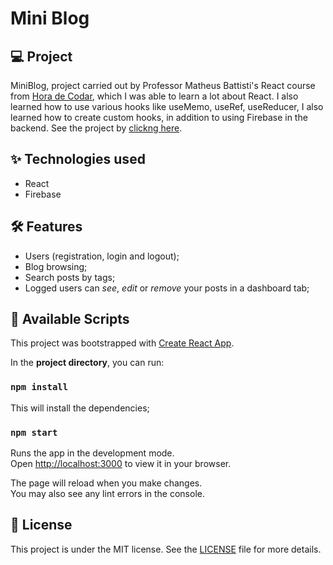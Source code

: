 # Mini Blog

## 💻 Project
MiniBlog, project carried out by Professor Matheus Battisti's React course from [Hora de Codar](https://www.horadecodar.com.br/), which I was able to learn a lot about React. I also learned how to use various hooks like useMemo, useRef, useReducer, I also learned how to create custom hooks, in addition to using Firebase in the backend. See the project by [clickng here](https://youtu.be/6WYq5CgbIE8).

## ✨ Technologies used
- React 
- Firebase

## 🛠️ Features 
  
- Users (registration, login and logout);
- Blog browsing;
- Search posts by tags;
- Logged users can *see*, *edit* or *remove* your posts in a dashboard tab;

## 📃 Available Scripts

This project was bootstrapped with [Create React App](https://github.com/facebook/create-react-app).

In the **project directory**, you can run:

### `npm install`

This will install the dependencies;

### `npm start`

Runs the app in the development mode.\
Open [http://localhost:3000](http://localhost:3000) to view it in your browser.

The page will reload when you make changes.\
You may also see any lint errors in the console.

## 📄 License

This project is under the MIT license. See the [LICENSE](LICENSE) file for more details.
<br />
